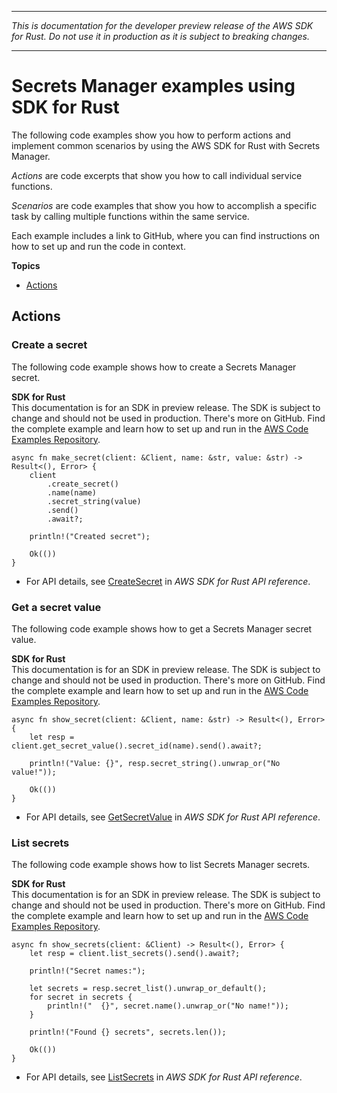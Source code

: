 --------

 *This is documentation for the developer preview release of the AWS SDK for Rust\. Do not use it in production as it is subject to breaking changes\.* 

--------

# Secrets Manager examples using SDK for Rust<a name="rust_secrets-manager_code_examples"></a>

The following code examples show you how to perform actions and implement common scenarios by using the AWS SDK for Rust with Secrets Manager\.

*Actions* are code excerpts that show you how to call individual service functions\.

*Scenarios* are code examples that show you how to accomplish a specific task by calling multiple functions within the same service\.

Each example includes a link to GitHub, where you can find instructions on how to set up and run the code in context\.

**Topics**
+ [Actions](#actions)

## Actions<a name="actions"></a>

### Create a secret<a name="secrets-manager_CreateSecret_rust_topic"></a>

The following code example shows how to create a Secrets Manager secret\.

**SDK for Rust**  
This documentation is for an SDK in preview release\. The SDK is subject to change and should not be used in production\.
 There's more on GitHub\. Find the complete example and learn how to set up and run in the [AWS Code Examples Repository](https://github.com/awsdocs/aws-doc-sdk-examples/tree/main/rust_dev_preview/secretsmanager#code-examples)\. 
  

```
async fn make_secret(client: &Client, name: &str, value: &str) -> Result<(), Error> {
    client
        .create_secret()
        .name(name)
        .secret_string(value)
        .send()
        .await?;

    println!("Created secret");

    Ok(())
}
```
+  For API details, see [CreateSecret](https://docs.rs/releases/search?query=aws-sdk) in *AWS SDK for Rust API reference*\. 

### Get a secret value<a name="secrets-manager_GetSecretValue_rust_topic"></a>

The following code example shows how to get a Secrets Manager secret value\.

**SDK for Rust**  
This documentation is for an SDK in preview release\. The SDK is subject to change and should not be used in production\.
 There's more on GitHub\. Find the complete example and learn how to set up and run in the [AWS Code Examples Repository](https://github.com/awsdocs/aws-doc-sdk-examples/tree/main/rust_dev_preview/secretsmanager#code-examples)\. 
  

```
async fn show_secret(client: &Client, name: &str) -> Result<(), Error> {
    let resp = client.get_secret_value().secret_id(name).send().await?;

    println!("Value: {}", resp.secret_string().unwrap_or("No value!"));

    Ok(())
}
```
+  For API details, see [GetSecretValue](https://docs.rs/releases/search?query=aws-sdk) in *AWS SDK for Rust API reference*\. 

### List secrets<a name="secrets-manager_ListSecrets_rust_topic"></a>

The following code example shows how to list Secrets Manager secrets\.

**SDK for Rust**  
This documentation is for an SDK in preview release\. The SDK is subject to change and should not be used in production\.
 There's more on GitHub\. Find the complete example and learn how to set up and run in the [AWS Code Examples Repository](https://github.com/awsdocs/aws-doc-sdk-examples/tree/main/rust_dev_preview/secretsmanager#code-examples)\. 
  

```
async fn show_secrets(client: &Client) -> Result<(), Error> {
    let resp = client.list_secrets().send().await?;

    println!("Secret names:");

    let secrets = resp.secret_list().unwrap_or_default();
    for secret in secrets {
        println!("  {}", secret.name().unwrap_or("No name!"));
    }

    println!("Found {} secrets", secrets.len());

    Ok(())
}
```
+  For API details, see [ListSecrets](https://docs.rs/releases/search?query=aws-sdk) in *AWS SDK for Rust API reference*\. 